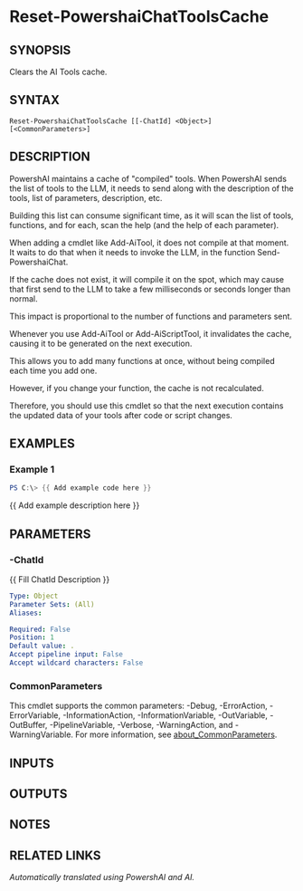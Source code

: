 ﻿---
external help file: powershai-help.xml
Module Name: powershai
online version:
schema: 2.0.0
---

# Reset-PowershaiChatToolsCache

## SYNOPSIS
Clears the AI Tools cache.

## SYNTAX

```
Reset-PowershaiChatToolsCache [[-ChatId] <Object>] [<CommonParameters>]
```

## DESCRIPTION
PowershAI maintains a cache of "compiled" tools.
When PowershAI sends the list of tools to the LLM, it needs to send along with the description of the tools, list of parameters, description, etc.

Building this list can consume significant time, as it will scan the list of tools, functions, and for each, scan the help (and the help of each parameter).

When adding a cmdlet like Add-AiTool, it does not compile at that moment.
It waits to do that when it needs to invoke the LLM, in the function Send-PowershaiChat.

If the cache does not exist, it will compile it on the spot, which may cause that first send to the LLM to take a few milliseconds or seconds longer than normal.

This impact is proportional to the number of functions and parameters sent.

Whenever you use Add-AiTool or Add-AiScriptTool, it invalidates the cache, causing it to be generated on the next execution.

This allows you to add many functions at once, without being compiled each time you add one.

However, if you change your function, the cache is not recalculated.

Therefore, you should use this cmdlet so that the next execution contains the updated data of your tools after code or script changes.

## EXAMPLES

### Example 1
```powershell
PS C:\> {{ Add example code here }}
```

{{ Add example description here }}

## PARAMETERS

### -ChatId
{{ Fill ChatId Description }}

```yaml
Type: Object
Parameter Sets: (All)
Aliases:

Required: False
Position: 1
Default value: .
Accept pipeline input: False
Accept wildcard characters: False
```

### CommonParameters
This cmdlet supports the common parameters: -Debug, -ErrorAction, -ErrorVariable, -InformationAction, -InformationVariable, -OutVariable, -OutBuffer, -PipelineVariable, -Verbose, -WarningAction, and -WarningVariable. For more information, see [about_CommonParameters](http://go.microsoft.com/fwlink/?LinkID=113216).

## INPUTS

## OUTPUTS

## NOTES

## RELATED LINKS



<!--PowershaiAiDocBlockStart-->
_Automatically translated using PowershAI and AI._
<!--PowershaiAiDocBlockEnd-->
